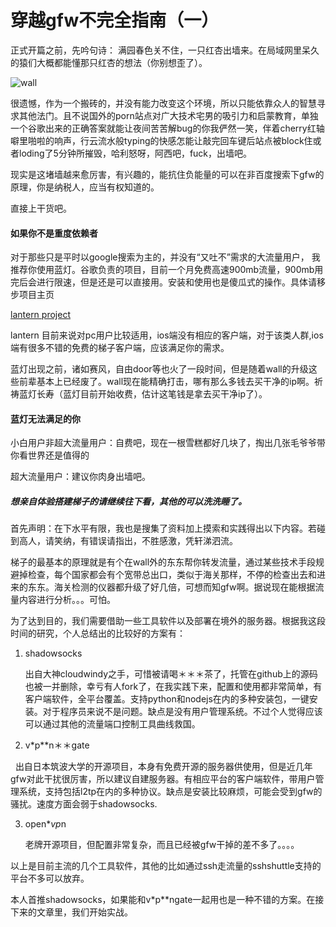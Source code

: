 # 穿越gfw不完全指南（一）

正式开篇之前，先吟句诗： 满园春色关不住，一只红杏出墙来。在局域网里呆久的猿们大概都能懂那只红杏的想法（你别想歪了）。

![wall](https://newbie777.github.io/stylesheets/wall.jpg)

很遗憾，作为一个搬砖的，并没有能力改变这个环境，所以只能依靠众人的智慧寻求其他法门。且不说国外的porn站点对广大技术宅男的吸引力和启蒙教育，单独一个谷歌出来的正确答案就能让夜间苦苦解bug的你我俨然一笑，伴着cherry红轴噼里啪啦的响声，行云流水般typing的快感怎能让敲完回车键后站点被block住或者loding了5分钟所摧毁，哈利怒呀，阿西吧，fuck，出墙吧。

现实是这堵墙越来愈厉害，有兴趣的，能抗住负能量的可以在非百度搜索下gfw的原理，你是纳税人，应当有权知道的。

直接上干货吧。

#### 如果你不是重度依赖者

对于那些只是平时以google搜索为主的，并没有“又吐不”需求的大流量用户， 我推荐你使用蓝灯。谷歌负责的项目，目前一个月免费高速900mb流量，900mb用完后会进行限速，但是还是可以直接用。安装和使用也是傻瓜式的操作。具体请移步项目主页 

[lantern project](https://github.com/getlantern/lantern)

lantern  目前来说对pc用户比较适用，ios端没有相应的客户端，对于该类人群,ios端有很多不错的免费的梯子客户端，应该满足你的需求。

蓝灯出现之前，诸如赛风，自由door等也火了一段时间，但是随着wall的升级这些前辈基本上已经废了。wall现在能精确打击，哪有那么多钱去买干净的ip啊。祈祷蓝灯长寿（蓝灯目前开始收费，估计这笔钱是拿去买干净ip了）。

#### 蓝灯无法满足的你

小白用户非超大流量用户：自费吧，现在一根雪糕都好几块了，掏出几张毛爷爷带你看世界还是值得的

超大流量用户：建议你肉身出墙吧。



##### 想亲自体验搭建梯子的请继续往下看，其他的可以洗洗睡了。

首先声明：在下水平有限，我也是搜集了资料加上摸索和实践得出以下内容。若碰到高人，请笑纳，有错误请指出，不胜感激，凭轩涕泗流。

梯子的最基本的原理就是有个在wall外的东东帮你转发流量，通过某些技术手段规避掉检查，每个国家都会有个宽带总出口，类似于海关那样，不停的检查出去和进来的东东。海关检测的仪器都升级了好几倍，可想而知gfw啊。据说现在能根据流量内容进行分析。。。可怕。

为了达到目的，我们需要借助一些工具软件以及部署在境外的服务器。根据我这段时间的研究，个人总结出的比较好的方案有：

1. shadowsocks

   出自大神cloudwindy之手，可惜被请喝＊＊＊茶了，托管在github上的源码也被一并删除，幸亏有人fork了，在我实践下来，配置和使用都非常简单，有客户端软件，全平台覆盖。支持python和nodejs在内的多种安装包，一键安装。对于程序员来说不是问题。缺点是没有用户管理系统。不过个人觉得应该可以通过其他的流量端口控制工具曲线救国。

2. v*p**n＊＊gate

   出自日本筑波大学的开源项目，本身有免费开源的服务器供使用，但是近几年gfw对此干扰很厉害，所以建议自建服务器。有相应平台的客户端软件，带用户管理系统，支持包括l2tp在内的多种协议。缺点是安装比较麻烦，可能会受到gfw的骚扰。速度方面会弱于shadowsocks.

3. open***v*p*n

   老牌开源项目，但配置非常复杂，而且已经被gfw干掉的差不多了。。。。

以上是目前主流的几个工具软件，其他的比如通过ssh走流量的sshshuttle支持的平台不多可以放弃。



本人首推shadowsocks，如果能和v*p**ngate一起用也是一种不错的方案。在接下来的文章里，我们开始实战。
